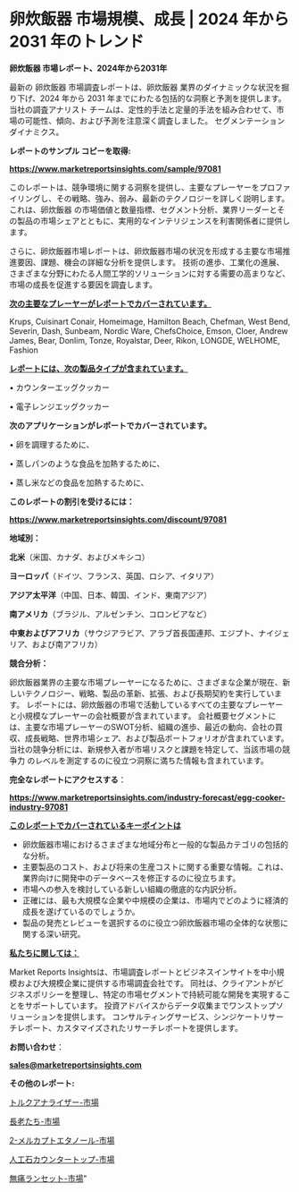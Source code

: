 # 卵炊飯器 市場規模、成長 | 2024 年から 2031 年のトレンド

<strong>卵炊飯器 市場レポート、2024年から2031年</strong>

最新の 卵炊飯器 市場調査レポートは、卵炊飯器 業界のダイナミックな状況を掘り下げ、2024 年から 2031 年までにわたる包括的な洞察と予測を提供します。当社の調査アナリスト チームは、定性的手法と定量的手法を組み合わせて、市場の可能性、傾向、および予測を注意深く調査しました。 セグメンテーションダイナミクス。



<strong>レポートのサンプル コピーを取得:</strong> <a href=https://www.marketreportsinsights.com/sample/97081>

<strong><u>https://www.marketreportsinsights.com/sample/97081</u></strong></a>

このレポートは、競争環境に関する洞察を提供し、主要なプレーヤーをプロファイリングし、その戦略、強み、弱み、最新のテクノロジーを詳しく説明します。 これは、卵炊飯器 の市場価値と数量指標、セグメント分析、業界リーダーとその製品の市場シェアとともに、実用的なインテリジェンスを利害関係者に提供します。

さらに、卵炊飯器市場レポートは、卵炊飯器市場の状況を形成する主要な市場推進要因、課題、機会の詳細な分析を提供します。 技術の進歩、工業化の進展、さまざまな分野にわたる人間工学的ソリューションに対する需要の高まりなど、市場の成長を促進する要因を調査します。



<strong><u>次の主要なプレーヤーがレポートでカバーされています。</u></strong>

Krups, Cuisinart Conair, Homeimage, Hamilton Beach, Chefman, West Bend, Severin, Dash, Sunbeam, Nordic Ware, ChefsChoice, Emson, Cloer, Andrew James, Bear, Donlim, Tonze, Royalstar, Deer, Rikon, LONGDE, WELHOME, Fashion



<strong><u><b>レポートには、次の製品タイプが含まれています。</b></u></strong>

• カウンターエッグクッカー

• 電子レンジエッグクッカー



<strong><b>次のアプリケーションがレポートでカバーされています。</b></strong>

• 卵を調理するために、

• 蒸しパンのような食品を加熱するために、

• 蒸し米などの食品を加熱するために、



<strong><b>このレポートの割引を受けるには：</b></strong><a href=https://www.marketreportsinsights.com/discount/97081>

<strong><u>https://www.marketreportsinsights.com/discount/97081</u></strong></a>



<strong>地域別：</strong>



<strong>北米</strong>（米国、カナダ、およびメキシコ）



<strong>ヨーロッパ</strong>（ドイツ、フランス、英国、ロシア、イタリア）



<strong>アジア太平洋</strong>（中国、日本、韓国、インド、東南アジア）



<strong>南アメリカ</strong>（ブラジル、アルゼンチン、コロンビアなど）



<strong>中東およびアフリカ</strong>（サウジアラビア、アラブ首長国連邦、エジプト、ナイジェリア、および南アフリカ）



<strong>競合分析：</strong>

卵炊飯器業界の主要な市場プレーヤーになるために、さまざまな企業が現在、新しいテクノロジー、戦略、製品の革新、拡張、および長期契約を実行しています。 レポートには、卵炊飯器の市場で活動しているすべての主要なプレーヤーと小規模なプレーヤーの会社概要が含まれています。 会社概要セグメントには、主要な市場プレーヤーのSWOT分析、組織の進歩、最近の動向、会社の買収、成長戦略、世界市場シェア、および製品ポートフォリオが含まれています。 当社の競争分析には、新規参入者が市場リスクと課題を特定して、当該市場の競争力 のレベルを測定するのに役立つ洞察に満ちた情報も含まれています。



<strong>完全なレポートにアクセスする</strong>：

<a href=https://www.marketreportsinsights.com/industry-forecast/egg-cooker-industry-97081>

<strong><u>https://www.marketreportsinsights.com/industry-forecast/egg-cooker-industry-97081</u></strong></a>



<strong><u><b>このレポートでカバーされているキーポイントは</b></u></strong>
<ul>
  <li>卵炊飯器市場におけるさまざまな地域分布と一般的な製品カテゴリの包括的な分析。</li>
  <li>主要製品のコスト、および将来の生産コストに関する重要な情報。これは、業界向けに開発中のデータベースを修正するのに役立ちます。</li>
  <li>市場への参入を検討している新しい組織の徹底的な内訳分析。</li>
  <li>正確には、最も大規模な企業や中規模の企業は、市場内でどのように経済的成長を遂げているのでしょうか。</li>
  <li>製品の発売とレビューを選択するのに役立つ卵炊飯器市場の全体的な状態に関する深い研究。</li>
</ul>


<strong><u><b>私たちに関しては：</b></u></strong>

Market Reports Insightsは、市場調査レポートとビジネスインサイトを中小規模および大規模企業に提供する市場調査会社です。 同社は、クライアントがビジネスポリシーを整理し、特定の市場セグメントで持続可能な開発を実現することをサポートしています。 投資アドバイスからデータ収集までワンストップソリューションを提供します。 コンサルティングサービス、シンジケートリサーチレポート、カスタマイズされたリサーチレポートを提供します。



<strong><b>お問い合わせ</b></strong>：

<a href=mailto:sales@marketreportsinsights.com>

<strong><u>sales@marketreportsinsights.com</u></strong></a>



<strong>その他のレポート:</strong>

<a href=https://www.linkedin.com/pulse/トルクアナライザー-市場-2023-競争分析と事業成長-2030-consumer-connection-collective-360-xryjf/>トルクアナライザー-市場</a>

<a href=https://www.linkedin.com/pulse/長老たち-市場-2030-年までの需要に焦点を当てた-2023-年調査レポート-kyt5f/>長老たち-市場</a>

<a href=https://www.linkedin.com/pulse/2-メルカプトエタノール-市場-2023-年のダイナミクスとビジネストレンド-w1yuc/>2-メルカプトエタノール-市場</a>

<a href=https://www.linkedin.com/pulse/人工石カウンタートップ-市場-2023-収益と成長ドライバー-2030-pr-news-hub-qf1tf/>人工石カウンタートップ-市場</a>

<a href=https://www.linkedin.com/pulse/無痛ランセット-市場-2023-収益と成長ドライバー-2030-pr-news-hub-p65bf/>無痛ランセット-市場</a>"
